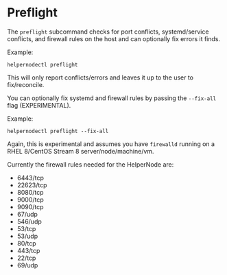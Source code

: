 # Preflight

The `preflight` subcommand checks for port conflicts, systemd/service
conflicts, and firewall rules on the host and can optionally fix errors
it finds.

Example:

```shell
helpernodectl preflight
```

This will only report conflicts/errors and leaves it up to the user
to fix/reconcile.

You can optionally fix systemd and firewall rules by passing the `--fix-all` flag (EXPERIMENTAL).


Example:

```shell
helpernodectl preflight --fix-all
```

Again, this is experimental and assumes you have `firewalld` running on
a RHEL 8/CentOS Stream 8 server/node/machine/vm.

Currently the firewall rules needed for the HelperNode are:

* 6443/tcp
* 22623/tcp
* 8080/tcp
* 9000/tcp
* 9090/tcp
* 67/udp
* 546/udp
* 53/tcp
* 53/udp
* 80/tcp
* 443/tcp
* 22/tcp
* 69/udp
